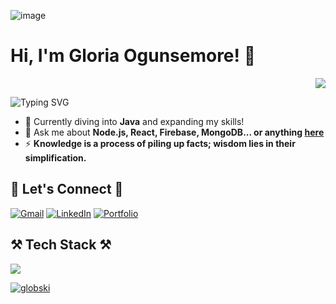 ![image](https://github.com/user-attachments/assets/6b935284-0a7d-4877-b5f6-39fa619be3b3)

# Hi, I'm Gloria Ogunsemore! 👋

<div align="right">
    <img src="https://api.visitorbadge.io/api/visitors?path=https%3A%2F%2Fgithub.com%2FGlobski%2FGlobski%2F&label=VISITORS&countColor=%232ccce4">
</div>

![Typing SVG](https://readme-typing-svg.herokuapp.com/?font=Righteous&size=30&center=false&vCenter=true&width=500&height=70&lines=Welcome+to+my+GitHub+Profile!)

- 🌱 Currently diving into **Java** and expanding my skills!
- 💬 Ask me about **Node.js, React, Firebase, MongoDB... or anything [here](https://github.com/Globski/Globski/issues)**
- ⚡ **Knowledge is a process of piling up facts; wisdom lies in their simplification.**

## 🥂 Let's Connect 🥂
[![Gmail](https://img.shields.io/badge/Gmail-333333?style=for-the-badge&logo=gmail&logoColor=red)](mailto:gloria.ogunsemore@gmail.com)
[![LinkedIn](https://img.shields.io/badge/LinkedIn-0077B5?style=for-the-badge&logo=linkedin&logoColor=white)](https://www.linkedin.com/in/gloria-ogunsemore-133b74286/)
[![Portfolio](https://img.shields.io/badge/Portfolio-FF5722?style=for-the-badge&logo=todoist&logoColor=white)](https://github.com/Globski/My-Projects/tree/main)

## ⚒️ Tech Stack ⚒️
<p align="left">
        <img src="https://skillicons.dev/icons?i=nodejs,github,python,javascript,typescript,express,firebase,mongodb,c,java,react,r,bootstrap,mui,mysql,flask,html,css,vscode,figma,git" /></p>

<p align="left"> <a href="https://github.com/ryo-ma/github-profile-trophy"><img src="https://github-profile-trophy.vercel.app/?username=globski" alt="globski" /></a> </p>

